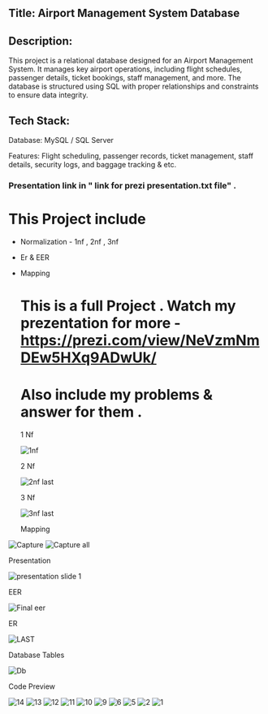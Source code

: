 ## Title: Airport Management System Database

## Description:
This project is a relational database designed for an Airport Management System. It manages key airport operations, including flight schedules, passenger details, ticket bookings, staff management, and more. The database is structured using SQL with proper relationships and constraints to ensure data integrity.

## Tech Stack:

Database: MySQL / SQL Server

Features: Flight scheduling, passenger records, ticket management, staff details, security logs, and baggage tracking & etc.

### Presentation link in " link for prezi presentation.txt file" .

# This Project include
* Normalization - 1nf , 2nf , 3nf
* Er & EER
* Mapping

  # This is a full Project . Watch my prezentation for more - https://prezi.com/view/NeVzmNmDEw5HXq9ADwUk/
  # Also include my problems & answer for them .
  
  1 Nf

  ![1nf](https://github.com/user-attachments/assets/ae6e79be-d081-45a9-9075-67b3894ac4cf)

  2 Nf

  ![2nf last](https://github.com/user-attachments/assets/bc4c3ea8-e6f4-48c6-9da6-36f32ace9489)

  3 Nf

  ![3nf last](https://github.com/user-attachments/assets/60f91994-3692-4fec-a268-398b898b6216)

  Mapping
  
![Capture](https://github.com/user-attachments/assets/eae0dcef-aea2-4748-9542-27774255c946)
![Capture all](https://github.com/user-attachments/assets/9463ae60-6127-4c5a-9094-7f4e4a6a3442)

Presentation

![presentation slide 1](https://github.com/user-attachments/assets/62c0ac38-0228-49da-b56a-772383e120a3)

EER

![Final eer](https://github.com/user-attachments/assets/1a0bd668-c89d-4c6b-95a8-fde1e6773546)

ER

![LAST](https://github.com/user-attachments/assets/b7be6e71-acbf-4d3d-872b-117009f5653c)


Database Tables

![Db](https://github.com/user-attachments/assets/f21d0274-5fee-41ed-ac71-4b3461a5c3ae)


Code Preview

![14](https://github.com/user-attachments/assets/d7a98832-5673-4adf-9f6f-d88bab0556b2)
![13](https://github.com/user-attachments/assets/489a6417-ae26-4bb3-9dfa-8570e1ba652a)
![12](https://github.com/user-attachments/assets/2e630c82-a6e5-4765-9391-f3c0a4a6348b)
![11](https://github.com/user-attachments/assets/ae62a58a-9a9f-44cd-82ce-12ace975cef0)
![10](https://github.com/user-attachments/assets/a1d6db33-d9ce-4cba-86c4-f6ec9b16b4e1)
![9](https://github.com/user-attachments/assets/7cba3015-9679-4adf-83c7-e879a6c59cb4)
![6](https://github.com/user-attachments/assets/e6ec909c-95bc-407d-8607-5353e381897c)
![5](https://github.com/user-attachments/assets/2f987a99-752f-42f1-abd4-46be01bd81ea)
![2](https://github.com/user-attachments/assets/c5399de0-5d5a-4d17-b1dc-c8bd8056e280)
![1](https://github.com/user-attachments/assets/2f5bd329-b572-420f-b7b2-36a1094f5c8b)







